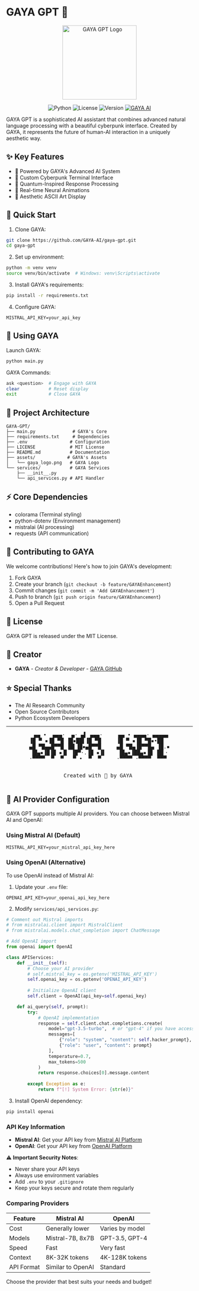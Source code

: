 # GAYA GPT 🌟

<p align="center">
  <img src="assets/gaya_logo.png" alt="GAYA GPT Logo" width="200"/>
</p>

<div align="center">
  
![Python](https://img.shields.io/badge/Python-3.8+-blue.svg)
![License](https://img.shields.io/badge/License-MIT-green.svg)
![Version](https://img.shields.io/badge/Version-1.0.0-purple.svg)
[![GAYA AI](https://img.shields.io/badge/AI-GAYA-magenta.svg)](https://github.com/GAYA-AI)

</div>

GAYA GPT is a sophisticated AI assistant that combines advanced natural language processing with a beautiful cyberpunk interface. Created by GAYA, it represents the future of human-AI interaction in a uniquely aesthetic way.

## ✨ Key Features

- 🤖 Powered by GAYA's Advanced AI System
- 🎨 Custom Cyberpunk Terminal Interface
- 🔮 Quantum-Inspired Response Processing
- 💫 Real-time Neural Animations
- 🌈 Aesthetic ASCII Art Display

## 🚀 Quick Start

1. Clone GAYA:
```bash
git clone https://github.com/GAYA-AI/gaya-gpt.git
cd gaya-gpt
```

2. Set up environment:
```bash
python -m venv venv
source venv/bin/activate  # Windows: venv\Scripts\activate
```

3. Install GAYA's requirements:
```bash
pip install -r requirements.txt
```

4. Configure GAYA:
```env
MISTRAL_API_KEY=your_api_key
```

## 💫 Using GAYA

Launch GAYA:
```bash
python main.py
```

GAYA Commands:
```bash
ask <question>  # Engage with GAYA
clear           # Reset display
exit            # Close GAYA
```

## 🌌 Project Architecture

```
GAYA-GPT/
├── main.py              # GAYA's Core
├── requirements.txt     # Dependencies
├── .env                # Configuration
├── LICENSE             # MIT License
├── README.md           # Documentation
├── assets/            # GAYA's Assets
│   └── gaya_logo.png   # GAYA Logo
└── services/           # GAYA Services
    ├── __init__.py
    └── api_services.py # API Handler
```

## ⚡ Core Dependencies

- colorama (Terminal styling)
- python-dotenv (Environment management)
- mistralai (AI processing)
- requests (API communication)

## 🌟 Contributing to GAYA

We welcome contributions! Here's how to join GAYA's development:

1. Fork GAYA
2. Create your branch (`git checkout -b feature/GAYAEnhancement`)
3. Commit changes (`git commit -m 'Add GAYAEnhancement'`)
4. Push to branch (`git push origin feature/GAYAEnhancement`)
5. Open a Pull Request

## 📜 License

GAYA GPT is released under the MIT License.

## 👑 Creator

- **GAYA** - *Creator & Developer* - [GAYA GitHub](https://github.com/GAYA-AI)

## ⭐ Special Thanks

- The AI Research Community
- Open Source Contributors
- Python Ecosystem Developers

---

<div align="center">
<pre>
 ▄▄ •  ▄▄▄·  ▄· ▄▌ ▄▄▄·     ▄▄ • ▄▄▄▄· ▄▄▄▄▄
▐█ ▀ ▪▐█ ▀█ ▐█▪██▌▐█ ▀█     ▐█ ▀ ▪▐█ ▀█▪•██  
▄█ ▀█▄▄█▀▀█ ▐█▌▐█▪▄█▀▀█     ▄█ ▀█▄▐█▀▀█▄ ▐█.▪
▐█▄▪▐█▐█ ▪▐▌ ▐█▀·.▐█ ▪▐▌    ▐█▄▪▐██▄▪▐█ ▐█▌·
·▀▀▀▀  ▀  ▀   ▀ •  ▀  ▀     ·▀▀▀▀ ·▀▀▀▀  ▀▀▀ 

Created with 💜 by GAYA
</pre>
</div>

## 🔄 AI Provider Configuration

GAYA GPT supports multiple AI providers. You can choose between Mistral AI and OpenAI:

### Using Mistral AI (Default)
```env
MISTRAL_API_KEY=your_mistral_api_key_here
```

### Using OpenAI (Alternative)
To use OpenAI instead of Mistral AI:

1. Update your `.env` file:
```env
OPENAI_API_KEY=your_openai_api_key_here
```

2. Modify `services/api_services.py`:
```python
# Comment out Mistral imports
# from mistralai.client import MistralClient
# from mistralai.models.chat_completion import ChatMessage

# Add OpenAI import
from openai import OpenAI

class APIServices:
    def __init__(self):
        # Choose your AI provider
        # self.mistral_key = os.getenv('MISTRAL_API_KEY')
        self.openai_key = os.getenv('OPENAI_API_KEY')
        
        # Initialize OpenAI client
        self.client = OpenAI(api_key=self.openai_key)

    def ai_query(self, prompt):
        try:
            # OpenAI implementation
            response = self.client.chat.completions.create(
                model="gpt-3.5-turbo",  # or "gpt-4" if you have access
                messages=[
                    {"role": "system", "content": self.hacker_prompt},
                    {"role": "user", "content": prompt}
                ],
                temperature=0.7,
                max_tokens=500
            )
            return response.choices[0].message.content
            
        except Exception as e:
            return f"[!] System Error: {str(e)}"
```

3. Install OpenAI dependency:
```bash
pip install openai
```

### API Key Information

- **Mistral AI**: Get your API key from [Mistral AI Platform](https://mistral.ai)
- **OpenAI**: Get your API key from [OpenAI Platform](https://platform.openai.com/api-keys)

⚠️ **Important Security Notes**:
- Never share your API keys
- Always use environment variables
- Add `.env` to your `.gitignore`
- Keep your keys secure and rotate them regularly

### Comparing Providers

| Feature | Mistral AI | OpenAI |
|---------|------------|--------|
| Cost | Generally lower | Varies by model |
| Models | Mistral-7B, 8x7B | GPT-3.5, GPT-4 |
| Speed | Fast | Very fast |
| Context | 8K-32K tokens | 4K-128K tokens |
| API Format | Similar to OpenAI | Standard |

Choose the provider that best suits your needs and budget!
